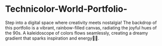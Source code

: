 # Technicolor-World-Portfolio-
Step into a digital space where creativity meets nostalgia! The backdrop of this portfolio is a vibrant, rainbow-filled canvas, radiating the joyful hues of the 90s. A kaleidoscope of colors flows seamlessly, creating a dreamy gradient that sparks inspiration and energy🌈✨.
